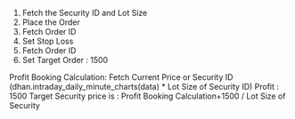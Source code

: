 1. Fetch the Security ID and Lot Size
2. Place the Order
3. Fetch Order ID
4. Set Stop Loss
5. Fetch Order ID
6. Set Target Order : 1500

Profit Booking Calculation: Fetch Current Price or Security ID (dhan.intraday_daily_minute_charts(data) * Lot Size of Security ID)
Profit : 1500
Target Security price is :  Profit Booking Calculation+1500 / Lot Size of Security


